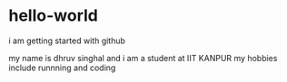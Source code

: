 # hello-world
i am getting started with github

my name is dhruv singhal
and i am a student at IIT KANPUR
my hobbies include runnning and coding
